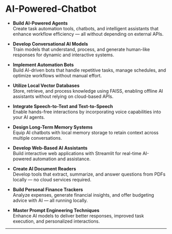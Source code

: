 # AI-Powered-Chatbot

- **Build AI-Powered Agents**  
  Create task automation tools, chatbots, and intelligent assistants that enhance workflow efficiency — all without depending on external APIs.

- **Develop Conversational AI Models**  
  Train models that understand, process, and generate human-like responses for dynamic and interactive systems.

- **Implement Automation Bots**  
  Build AI-driven bots that handle repetitive tasks, manage schedules, and optimize workflows without manual effort.

- **Utilize Local Vector Databases**  
  Store, retrieve, and process knowledge using FAISS, enabling offline AI assistants without relying on cloud-based APIs.

- **Integrate Speech-to-Text and Text-to-Speech**  
  Enable hands-free interactions by incorporating voice capabilities into your AI agents.

- **Design Long-Term Memory Systems**  
  Equip AI chatbots with local memory storage to retain context across multiple conversations.

- **Develop Web-Based AI Assistants**  
  Build interactive web applications with Streamlit for real-time AI-powered automation and assistance.

- **Create AI Document Readers**  
  Develop tools that extract, summarize, and answer questions from PDFs locally — no cloud services required.

- **Build Personal Finance Trackers**  
  Analyze expenses, generate financial insights, and offer budgeting advice with AI — all running locally.

- **Master Prompt Engineering Techniques**  
  Enhance AI models to deliver better responses, improved task execution, and personalized interactions.

---
